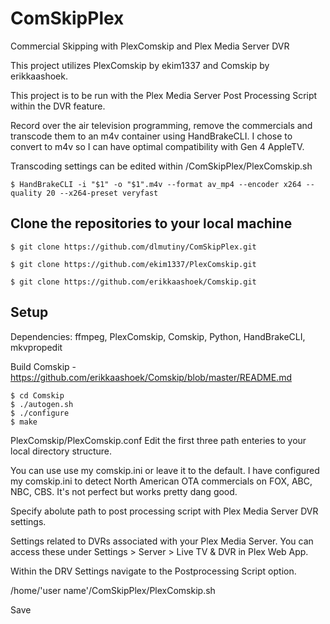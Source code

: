 # ComSkipPlex
Commercial Skipping with PlexComskip and Plex Media Server DVR

This project utilizes PlexComskip by ekim1337 and Comskip by erikkaashoek.

This project is to be run with the Plex Media Server Post Processing Script within the DVR feature.

Record over the air television programming, remove the commercials and transcode them to an m4v container using HandBrakeCLI. I chose to convert to m4v so I can have optimal compatibility with Gen 4 AppleTV. 

Transcoding settings can be edited within /ComSkipPlex/PlexComskip.sh 
```
$ HandBrakeCLI -i "$1" -o "$1".m4v --format av_mp4 --encoder x264 --quality 20 --x264-preset veryfast
```

## Clone the repositories to your local machine

```
$ git clone https://github.com/dlmutiny/ComSkipPlex.git

$ git clone https://github.com/ekim1337/PlexComskip.git

$ git clone https://github.com/erikkaashoek/Comskip.git
```

## Setup

Dependencies: ffmpeg, PlexComskip, Comskip, Python, HandBrakeCLI, mkvpropedit

Build Comskip - https://github.com/erikkaashoek/Comskip/blob/master/README.md
```
$ cd Comskip
$ ./autogen.sh
$ ./configure
$ make
```

PlexComskip/PlexComskip.conf
Edit the first three path enteries to your local directory structure.

You can use use my comskip.ini or leave it to the default. I have configured my comskip.ini to detect North American OTA commercials on FOX, ABC, NBC, CBS. It's not perfect but works pretty dang good.

Specify abolute path to post processing script with Plex Media Server DVR settings.

Settings related to DVRs associated with your Plex Media Server. You can access these under Settings > Server > Live TV & DVR in Plex Web App.

Within the DRV Settings navigate to the Postprocessing Script option.

/home/'user name'/ComSkipPlex/PlexComskip.sh

Save



